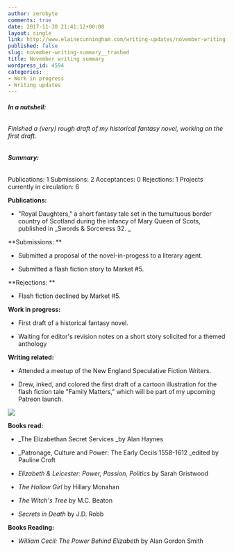 ```yaml
---
author: zerobyte
comments: true
date: 2017-11-30 21:41:12+00:00
layout: single
link: http://www.elainecunningham.com/writing-updates/november-writing-summary__trashed/
published: false
slug: november-writing-summary__trashed
title: November writing summary
wordpress_id: 4594
categories:
- Work in progress
- Writing updates
---
```


###### **In a nutshell:**




###### Finished a (very) rough draft of my historical fantasy novel, working on the first draft.




###### 




###### **Summary:**




Publications: 1
Submissions: 2
Acceptances: 0
Rejections: 1
Projects currently in circulation: 6


**Publications:**



 	
  * "Royal Daughters," a short fantasy tale set in the tumultuous border country of Scotland during the infancy of Mary Queen of Scots, published in _Swords & Sorceress 32. _


**Submissions: **



 	
  * Submitted a proposal of the novel-in-progess to a literary agent.

 	
  * Submitted a flash fiction story to Market #5.


**Rejections: **



 	
  * Flash fiction declined by Market #5.


**Work in progress:**



 	
  * First draft of a historical fantasy novel.

 	
  * Waiting for editor's revision notes on a short story solicited for a themed anthology


**Writing related:**



 	
  * Attended a meetup of the New England Speculative Fiction Writers.

 	
  * Drew, inked, and colored the first draft of a cartoon illustration for the flash fiction tale "Family Matters," which will be part of my upcoming Patreon launch.


[![](http://www.elainecunningham.com/wp-content/uploads/2017/11/Family-Matters-cartoon-1024x753.jpg)](http://www.elainecunningham.com/wp-content/uploads/2017/11/Family-Matters-cartoon.jpg)

**Books read:**



 	
  * _The Elizabethan Secret Services _by Alan Haynes

 	
  * _Patronage, Culture and Power: The Early Cecils 1558-1612 _edited by Pauline Croft

 	
  * _Elizabeth & Leicester: Power, Passion, Politics_ by Sarah Gristwood

 	
  * _The Hollow Girl_ by Hillary Monahan

 	
  * _The Witch's Tree_ by M.C. Beaton

 	
  * _Secrets in Death_ by J.D. Robb


**Books Reading:**



 	
  * _William Cecil: The Power Behind Elizabeth_ by Alan Gordon Smith


